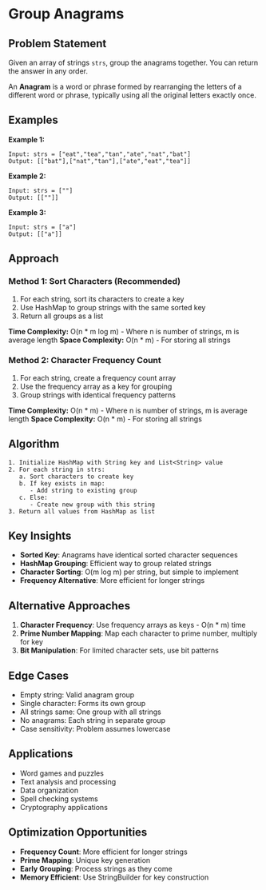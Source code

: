 # Group Anagrams

## Problem Statement

Given an array of strings `strs`, group the anagrams together. You can return the answer in any order.

An **Anagram** is a word or phrase formed by rearranging the letters of a different word or phrase, typically using all the original letters exactly once.

## Examples

**Example 1:**
```
Input: strs = ["eat","tea","tan","ate","nat","bat"]
Output: [["bat"],["nat","tan"],["ate","eat","tea"]]
```

**Example 2:**
```
Input: strs = [""]
Output: [[""]]
```

**Example 3:**
```
Input: strs = ["a"]
Output: [["a"]]
```

## Approach

### Method 1: Sort Characters (Recommended)
1. For each string, sort its characters to create a key
2. Use HashMap to group strings with the same sorted key
3. Return all groups as a list

**Time Complexity:** O(n * m log m) - Where n is number of strings, m is average length
**Space Complexity:** O(n * m) - For storing all strings

### Method 2: Character Frequency Count
1. For each string, create a frequency count array
2. Use the frequency array as a key for grouping
3. Group strings with identical frequency patterns

**Time Complexity:** O(n * m) - Where n is number of strings, m is average length
**Space Complexity:** O(n * m) - For storing all strings

## Algorithm

```
1. Initialize HashMap with String key and List<String> value
2. For each string in strs:
   a. Sort characters to create key
   b. If key exists in map:
      - Add string to existing group
   c. Else:
      - Create new group with this string
3. Return all values from HashMap as list
```

## Key Insights

- **Sorted Key**: Anagrams have identical sorted character sequences
- **HashMap Grouping**: Efficient way to group related strings
- **Character Sorting**: O(m log m) per string, but simple to implement
- **Frequency Alternative**: More efficient for longer strings

## Alternative Approaches

1. **Character Frequency**: Use frequency arrays as keys - O(n * m) time
2. **Prime Number Mapping**: Map each character to prime number, multiply for key
3. **Bit Manipulation**: For limited character sets, use bit patterns

## Edge Cases

- Empty string: Valid anagram group
- Single character: Forms its own group
- All strings same: One group with all strings
- No anagrams: Each string in separate group
- Case sensitivity: Problem assumes lowercase

## Applications

- Word games and puzzles
- Text analysis and processing
- Data organization
- Spell checking systems
- Cryptography applications

## Optimization Opportunities

- **Frequency Count**: More efficient for longer strings
- **Prime Mapping**: Unique key generation
- **Early Grouping**: Process strings as they come
- **Memory Efficient**: Use StringBuilder for key construction
